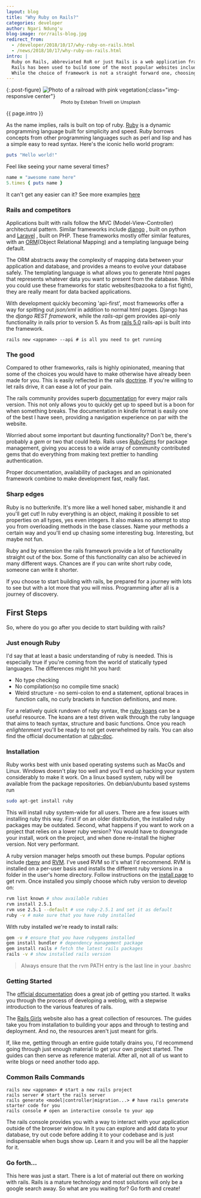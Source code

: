 ```yaml
---
layout: blog
title: "Why Ruby on Rails?"
categories: developer
author: Ngari Ndung'u
blog-image: ror/rails-blog.jpg
redirect_from:
  - /developer/2018/10/17/why-ruby-on-rails.html
  - /news/2018/10/17/why-ruby-on-rails.html
intro: |
  Ruby on Rails, abbreviated RoR or just Rails is a web application framework for developing database backed web applications.
  Rails has been used to build some of the most popular websites including Github, Airbnb and Hulu. Twitter also began life as a rails application.
  While the choice of framework is not a straight forward one, choosing rails looks like a pretty safe bet.
---
```

{:.post-figure}
![Photo of a railroad with pink vegetation](/assets/images/blog/{{page.blog-image}}){:class="img-responsive center"}
<span style="font-size:12px; margin:auto; display:block; text-align:center;">Photo by Esteban Trivelli on Unsplash</span>

{{ page.intro }}

As the name implies, rails is built on top of ruby. [Ruby](https://www.ruby-lang.org/en/) is a dynamic programming language built for simplicity and speed.
Ruby borrows concepts from other programming languages such as perl and lisp and has a simple easy to read syntax.
Here's the iconic hello world program:
```ruby
puts "Hello world!"
```
Feel like seeing your name several times?
```ruby
name = "awesome name here"
5.times { puts name }
```
It can't get any easier can it? See more examples [here](https://www.ruby-lang.org/en/about/)

### Rails and competitors

Applications built with rails follow the MVC (Model-View-Controller) architectural pattern.
Similar frameworks include [django](https://www.djangoproject.com/)
, built on python and [Laravel](https://laravel.com/)
, built on PHP. 
These frameworks mostly offer similar features, with an [ORM](https://guides.rubyonrails.org/active_record_basics.html)(Object Relational Mapping) and a templating language being default.

The ORM abstracts away the complexity of mapping data between your application and database, and provides a means to evolve your database safely.
The templating language is what allows you to generate html pages that represents whatever data you want to present from the database.
While you could use these frameworks for static websites(bazooka to a fist fight), they are really meant for data backed applications.


With development quickly becoming 'api-first', most frameworks offer a way for spitting out *json/xml* in addition to normal html pages.
Django has the *django REST framework*, while the *rails-api* gem provides api-only functionality in rails prior to version 5.
As from [rails 5.0](https://guides.rubyonrails.org/5_0_release_notes.html) rails-api is built into the framework.

    rails new <appname> --api # is all you need to get running

### The good

Compared to other frameworks, rails is highly opinionated, meaning that some of the choices you would have to make otherwise have already been made for you.
This is easily reflected in the rails [doctrine](https://rubyonrails.org/doctrine/). If you're willing to let rails drive, it can ease a lot of your pain.

The rails community provides superb [documentation](https://guides.rubyonrails.org/) for every major rails version. This not only allows you to quickly get up to speed but is a boon for when something breaks.
The documentation in kindle format is easily one of the best I have seen, providing a navigation experience on par with the website.

Worried about some important but daunting functionality? Don't be, there's probably a *gem* or two that could help.
Rails uses [*RubyGems*](https://rubygems.org/) for package management, giving you access to a wide array of community contributed gems that do everything from making text prettier to handling authentication.

Proper documentation, availability of packages and an opinionated framework combine to make development fast, really fast. 

### Sharp edges

Ruby is no butterknife. It's more like a well honed saber, mishandle it and you'll get cut!
In ruby everything is an object, making it possible to set properties on all types, yes even integers.
It also makes no attempt to stop you from overloading methods in the base classes. Name your methods a certain way and you'll end up chasing some interesting bug.
Interesting, but maybe not fun.

Ruby and by extension the rails framework provide a lot of functionality straight out of the box.
Some of this functionality can also be achieved in many different ways. Chances are if you can write short ruby code, someone can write it shorter.

If you choose to start building with rails, be prepared for a journey with lots to see but with a lot more that you will miss.
Programming after all is a journey of discovery.

## First Steps

So, where do you go after you decide to start building with rails? 

### Just enough Ruby

I'd say that at least a basic understanding of ruby is needed.
This is especially true if you're coming from the world of statically typed languages. The differences might hit you hard:
- No type checking
- No compilation(so no compile time snack)
- Weird structure - no semi-colon to end a statement, optional braces in function calls, no curly brackets in function definitions, and more.

For a relatively quick rundown of ruby syntax, the [ruby koans](http://rubykoans.com/) can be a useful resource.
The koans are a test driven walk through the ruby language that aims to teach syntax, structure and basic functions.
Once you reach *enlightenment* you'll be ready to not get overwhelmed by rails.
You can also find the official documentation at [ruby-doc](https://ruby-doc.org/).

### Installation

Ruby works best with unix based operating systems such as MacOs and Linux. Windows doesn't play too well and you'll end up hacking your system considerably to make it work. On a linux based system, ruby will be available from the package repositories. On debian/ubuntu based systems run
```bash
sudo apt-get install ruby
```
This will install ruby system-wide for all users. There are a few issues with installing ruby this way. 
First if on an older distribution, the installed ruby packages may be outdated.
Second, what happens if you want to work on a project that relies on a lower ruby version?
You would have to downgrade your install, work on the project, and when done re-install the higher version. Not very performant.

A ruby version manager helps smooth out these bumps. Popular options include [rbenv](https://github.com/rbenv/rbenv) and [RVM](https://rvm.io/). I've used RVM so it's what I'd recommend.
RVM is installed on a per-user basis and installs the different ruby versions in a folder in the user's home directory.
Follow instructions on the [install page](https://rvm.io/rvm/install) to get rvm.
Once installed you simply choose which ruby version to develop on:
```bash
rvm list known # show available rubies
rvm install 2.5.1
rvm use 2.5.1 --default # use ruby-2.5.1 and set it as default
ruby -v # make sure that you have ruby installed
```
With ruby installed we're ready to install rails:
```bash
gem -v # ensure that you have rubygems installed
gem install bundler # dependency management package
gem install rails # fetch the latest rails packages
rails -v # show installed rails version
```
> Always ensure that the rvm PATH entry is the last line in your .bashrc

### Getting Started

The [official documentation](https://guides.rubyonrails.org/getting_started.html) does a great job of getting you started.
It walks you through the process of developing a weblog, with a stepwise introduction to the various features of rails.

The [Rails Girls](http://guides.railsgirls.com/) website also has a great collection of resources.
The guides take you from installation to building your apps and through to testing and deployment.
And no, the resources aren't just meant for girls.

If, like me, getting through an entire guide totally drains you, I'd recommend going through just enough material to get your own project started.
The guides can then serve as reference material. After all, not all of us want to write blogs or need another todo app.

### Common Rails Commands

    rails new <appname> # start a new rails project
    rails server # start the rails server
    rails generate <model|controller|migration...> # have rails generate starter code for you
    rails console # open an interactive console to your app

The rails console provides you with a way to interact with your application outside of the browser window.
In it you can explore and add data to your database, try out code before adding it to your codebase and is just indispensable when bugs show up.
Learn it and you will be all the happier for it.

### Go forth...

This here was just a start. There is a lot of material out there on working with rails.
Rails is a mature technology and most solutions will only be a google search away. So what are you waiting for? Go forth and create!

